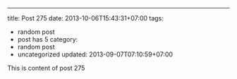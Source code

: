 ---
title: Post 275
date: 2013-10-06T15:43:31+07:00
tags:
  - random post
  - post has 5
category:
  - random post
  - uncategorized
updated: 2013-09-07T07:10:59+07:00

This is content of post 275